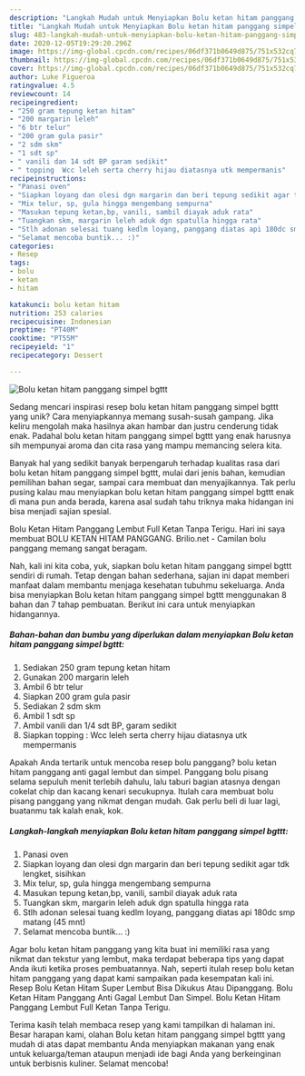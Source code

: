 ```yaml
---
description: "Langkah Mudah untuk Menyiapkan Bolu ketan hitam panggang simpel bgttt, Enak"
title: "Langkah Mudah untuk Menyiapkan Bolu ketan hitam panggang simpel bgttt, Enak"
slug: 483-langkah-mudah-untuk-menyiapkan-bolu-ketan-hitam-panggang-simpel-bgttt-enak
date: 2020-12-05T19:29:20.296Z
image: https://img-global.cpcdn.com/recipes/06df371b0649d875/751x532cq70/bolu-ketan-hitam-panggang-simpel-bgttt-foto-resep-utama.jpg
thumbnail: https://img-global.cpcdn.com/recipes/06df371b0649d875/751x532cq70/bolu-ketan-hitam-panggang-simpel-bgttt-foto-resep-utama.jpg
cover: https://img-global.cpcdn.com/recipes/06df371b0649d875/751x532cq70/bolu-ketan-hitam-panggang-simpel-bgttt-foto-resep-utama.jpg
author: Luke Figueroa
ratingvalue: 4.5
reviewcount: 14
recipeingredient:
- "250 gram tepung ketan hitam"
- "200 margarin leleh"
- "6 btr telur"
- "200 gram gula pasir"
- "2 sdm skm"
- "1 sdt sp"
- " vanili dan 14 sdt BP garam sedikit"
- " topping  Wcc leleh serta cherry hijau diatasnya utk mempermanis"
recipeinstructions:
- "Panasi oven"
- "Siapkan loyang dan olesi dgn margarin dan beri tepung sedikit agar tdk lengket, sisihkan"
- "Mix telur, sp, gula hingga mengembang sempurna"
- "Masukan tepung ketan,bp, vanili, sambil diayak aduk rata"
- "Tuangkan skm, margarin leleh aduk dgn spatulla hingga rata"
- "Stlh adonan selesai tuang kedlm loyang, panggang diatas api 180dc smp matang (45 mnt)"
- "Selamat mencoba buntik... :)"
categories:
- Resep
tags:
- bolu
- ketan
- hitam

katakunci: bolu ketan hitam 
nutrition: 253 calories
recipecuisine: Indonesian
preptime: "PT40M"
cooktime: "PT55M"
recipeyield: "1"
recipecategory: Dessert

---
```



![Bolu ketan hitam panggang simpel bgttt](https://img-global.cpcdn.com/recipes/06df371b0649d875/751x532cq70/bolu-ketan-hitam-panggang-simpel-bgttt-foto-resep-utama.jpg)

Sedang mencari inspirasi resep bolu ketan hitam panggang simpel bgttt yang unik? Cara menyiapkannya memang susah-susah gampang. Jika keliru mengolah maka hasilnya akan hambar dan justru cenderung tidak enak. Padahal bolu ketan hitam panggang simpel bgttt yang enak harusnya sih mempunyai aroma dan cita rasa yang mampu memancing selera kita.

Banyak hal yang sedikit banyak berpengaruh terhadap kualitas rasa dari bolu ketan hitam panggang simpel bgttt, mulai dari jenis bahan, kemudian pemilihan bahan segar, sampai cara membuat dan menyajikannya. Tak perlu pusing kalau mau menyiapkan bolu ketan hitam panggang simpel bgttt enak di mana pun anda berada, karena asal sudah tahu triknya maka hidangan ini bisa menjadi sajian spesial.

Bolu Ketan Hitam Panggang Lembut Full Ketan Tanpa Terigu. Hari ini saya membuat BOLU KETAN HITAM PANGGANG. Brilio.net - Camilan bolu panggang memang sangat beragam.


Nah, kali ini kita coba, yuk, siapkan bolu ketan hitam panggang simpel bgttt sendiri di rumah. Tetap dengan bahan sederhana, sajian ini dapat memberi manfaat dalam membantu menjaga kesehatan tubuhmu sekeluarga. Anda bisa menyiapkan Bolu ketan hitam panggang simpel bgttt menggunakan 8 bahan dan 7 tahap pembuatan. Berikut ini cara untuk menyiapkan hidangannya.

<!--inarticleads1-->

##### Bahan-bahan dan bumbu yang diperlukan dalam menyiapkan Bolu ketan hitam panggang simpel bgttt:

1. Sediakan 250 gram tepung ketan hitam
1. Gunakan 200 margarin leleh
1. Ambil 6 btr telur
1. Siapkan 200 gram gula pasir
1. Sediakan 2 sdm skm
1. Ambil 1 sdt sp
1. Ambil  vanili dan 1/4 sdt BP, garam sedikit
1. Siapkan  topping : Wcc leleh serta cherry hijau diatasnya utk mempermanis


Apakah Anda tertarik untuk mencoba resep bolu panggang? bolu ketan hitam panggang anti gagal lembut dan simpel. Panggang bolu pisang selama sepuluh menit terlebih dahulu, lalu taburi bagian atasnya dengan cokelat chip dan kacang kenari secukupnya. Itulah cara membuat bolu pisang panggang yang nikmat dengan mudah. Gak perlu beli di luar lagi, buatanmu tak kalah enak, kok. 

<!--inarticleads2-->

##### Langkah-langkah menyiapkan Bolu ketan hitam panggang simpel bgttt:

1. Panasi oven
1. Siapkan loyang dan olesi dgn margarin dan beri tepung sedikit agar tdk lengket, sisihkan
1. Mix telur, sp, gula hingga mengembang sempurna
1. Masukan tepung ketan,bp, vanili, sambil diayak aduk rata
1. Tuangkan skm, margarin leleh aduk dgn spatulla hingga rata
1. Stlh adonan selesai tuang kedlm loyang, panggang diatas api 180dc smp matang (45 mnt)
1. Selamat mencoba buntik... :)


Agar bolu ketan hitam panggang yang kita buat ini memiliki rasa yang nikmat dan tekstur yang lembut, maka terdapat beberapa tips yang dapat Anda ikuti ketika proses pembuatannya. Nah, seperti itulah resep bolu ketan hitam panggang yang dapat kami sampaikan pada kesempatan kali ini. Resep Bolu Ketan Hitam Super Lembut Bisa Dikukus Atau Dipanggang. Bolu Ketan Hitam Panggang Anti Gagal Lembut Dan Simpel. Bolu Ketan Hitam Panggang Lembut Full Ketan Tanpa Terigu. 

Terima kasih telah membaca resep yang kami tampilkan di halaman ini. Besar harapan kami, olahan Bolu ketan hitam panggang simpel bgttt yang mudah di atas dapat membantu Anda menyiapkan makanan yang enak untuk keluarga/teman ataupun menjadi ide bagi Anda yang berkeinginan untuk berbisnis kuliner. Selamat mencoba!
